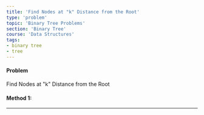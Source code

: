 ```yaml
---
title: 'Find Nodes at "k" Distance from the Root'
type: 'problem'
topic: 'Binary Tree Problems'
section: 'Binary Tree'
course: 'Data Structures'
tags:
- binary tree
- tree
---
```

#### Problem
Find Nodes at "k" Distance from the Root

#### Method 1:




---
